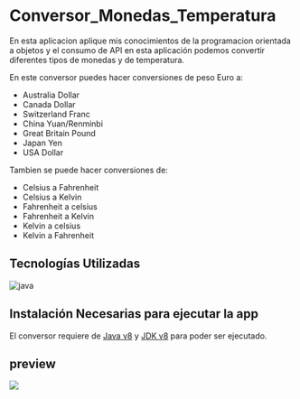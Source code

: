 # Conversor_Monedas_Temperatura
En esta aplicacion aplique mis conocimientos de la programacion orientada a objetos y el consumo de API en esta aplicación podemos convertir diferentes tipos de monedas y de temperatura.

En este conversor puedes hacer conversiones de peso Euro a: 
- Australia Dollar
- Canada Dollar
- Switzerland Franc
- China Yuan/Renminbi
- Great Britain Pound
- Japan Yen
- USA Dollar

Tambien se puede hacer conversiones de:

- Celsius a Fahrenheit
- Celsius a Kelvin
- Fahrenheit a celsius
- Fahrenheit a Kelvin 
- Kelvin a celsius
- Kelvin a Fahrenheit 


## Tecnologías Utilizadas
![java](https://img.shields.io/badge/Java-ED8B00?style=for-the-badge&logo=java&logoColor=white)

## Instalación Necesarias para ejecutar la app

El conversor requiere de [Java v8](https://www.java.com/es/download/ie_manual.jsp) y [JDK v8](https://www.java.com/es/download/ie_manual.jsp) para poder ser ejecutado.

## preview

![](https://i.imgur.com/qZNXGBd.jpg)
